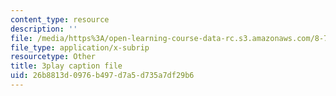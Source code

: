 ```yaml
---
content_type: resource
description: ''
file: /media/https%3A/open-learning-course-data-rc.s3.amazonaws.com/8-701-introduction-to-nuclear-and-particle-physics-fall-2020/26b8813d0976b497d7a5d735a7df29b6_2YpdnHLvsyw.srt
file_type: application/x-subrip
resourcetype: Other
title: 3play caption file
uid: 26b8813d-0976-b497-d7a5-d735a7df29b6
---
```

